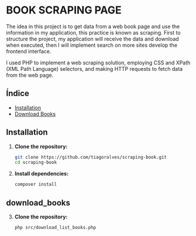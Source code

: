 # BOOK SCRAPING PAGE

 The idea in this project is to get data from a web book page and use the information in my application, this practice is known as scraping.
First to structure the project, my application will receive the data and download when executed, then I will implement search on more sites develop the frontend interface.

 I used PHP to implement a web scraping solution, employing CSS and XPath (XML Path Language) selectors, and making HTTP requests to fetch data from the web page.

## Índice

- [Installation](#installation)
- [Download Books](#download_books)

## Installation

1. **Clone the repository:**

   ```bash
   git clone https://github.com/tiagoralves/scraping-book.git
   cd scraping-book

2. **Install dependencies:**

   ```bash
   composer install

## download_books

3. **Clone the repository:**

   ```bash
   php src/download_list_books.php